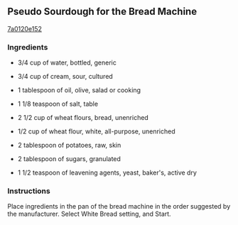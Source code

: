 ## Pseudo Sourdough for the Bread Machine

[7a0120e152](http://allrecipes.com/recipe/pseudo-sourdough-for-the-bread-machine/)

### Ingredients

 - 3/4 cup of water, bottled, generic

 - 3/4 cup of cream, sour, cultured

 - 1 tablespoon of oil, olive, salad or cooking

 - 1 1/8 teaspoon of salt, table

 - 2 1/2 cup of wheat flours, bread, unenriched

 - 1/2 cup of wheat flour, white, all-purpose, unenriched

 - 2 tablespoon of potatoes, raw, skin

 - 2 tablespoon of sugars, granulated

 - 1 1/2 teaspoon of leavening agents, yeast, baker's, active dry

### Instructions

Place ingredients in the pan of the bread machine in the order suggested by the manufacturer. Select White Bread setting, and Start.
